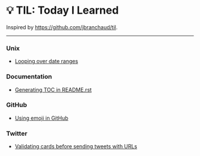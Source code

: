 

# :bulb: TIL: Today I Learned

Inspired by https://github.com/jbranchaud/til.

---

### Unix

- [Looping over date ranges](unix/date-ranges.md)


### Documentation

- [Generating TOC in README.rst](documentation/toc.md)


### GitHub

- [Using emoji in GitHub](github/emoji.md)


### Twitter

- [Validating cards before sending tweets with URLs](twitter/cards.md)

